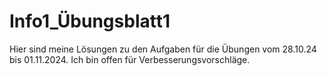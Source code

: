 # Info1_Übungsblatt1
Hier sind meine Lösungen zu den Aufgaben für die Übungen vom 28.10.24 bis 01.11.2024.
Ich bin offen für Verbesserungsvorschläge.
